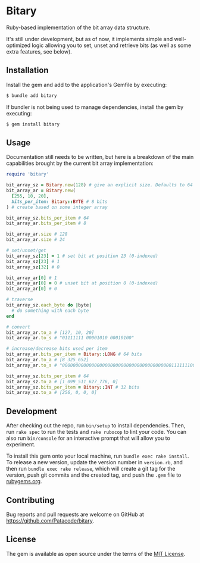 # Bitary

Ruby-based implementation of the bit array data structure.

It's still under development, but as of now, it implements simple and well-optimized logic allowing you to set, unset and retrieve bits (as well as some extra features, see below).

## Installation

Install the gem and add to the application's Gemfile by executing:

```bash
$ bundle add bitary
```

If bundler is not being used to manage dependencies, install the gem by executing:

```bash
$ gem install bitary
```

## Usage

Documentation still needs to be written, but here is a breakdown
of the main capabilities brought by the current bit array implementation:

```ruby
require 'bitary'

bit_array_sz = Bitary.new(128) # give an explicit size. Defaults to 64 bits used per item
bit_array_ar = Bitary.new(
  [255, 10, 20],
  bits_per_item: Bitary::BYTE # 8 bits
) # create based on some integer array

bit_array_sz.bits_per_item # 64
bit_array_ar.bits_per_item # 8

bit_array_ar.size # 128
bit_array_ar.size # 24

# set/unset/get
bit_array_sz[23] = 1 # set bit at position 23 (0-indexed)
bit_array_sz[23] # 1
bit_array_sz[32] # 0

bit_array_ar[0] # 1
bit_array_ar[0] = 0 # unset bit at position 0 (0-indexed)
bit_array_ar[0] # 0

# traverse
bit_array_sz.each_byte do |byte|
  # do something with each byte
end

# convert
bit_array_ar.to_a # [127, 10, 20]
bit_array_ar.to_s # "01111111 00001010 00010100"

# increase/decrease bits used per item
bit_array_ar.bits_per_item = Bitary::LONG # 64 bits
bit_array_ar.to_a # [8_325_652]
bit_array_ar.to_s # "0000000000000000000000000000000000000000011111110000101000010100"

bit_array_sz.bits_per_item # 64
bit_array_sz.to_a # [1_099_511_627_776, 0]
bit_array_sz.bits_per_item = Bitary::INT # 32 bits
bit_array_sz.to_a # [256, 0, 0, 0]
```

## Development

After checking out the repo, run `bin/setup` to install dependencies. Then, run `rake spec` to run the tests and `rake rubocop` to lint your code. You can also run `bin/console` for an interactive prompt that will allow you to experiment.

To install this gem onto your local machine, run `bundle exec rake install`. To release a new version, update the version number in `version.rb`, and then run `bundle exec rake release`, which will create a git tag for the version, push git commits and the created tag, and push the `.gem` file to [rubygems.org](https://rubygems.org).

## Contributing

Bug reports and pull requests are welcome on GitHub at https://github.com/Patacode/bitary.

## License

The gem is available as open source under the terms of the [MIT License](https://opensource.org/licenses/MIT).
